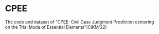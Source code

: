 # CPEE
The code and dataset of "CPEE: Civil Case Judgment Prediction centering on the Trial Mode of Essential Elements"(CIKM'22)
